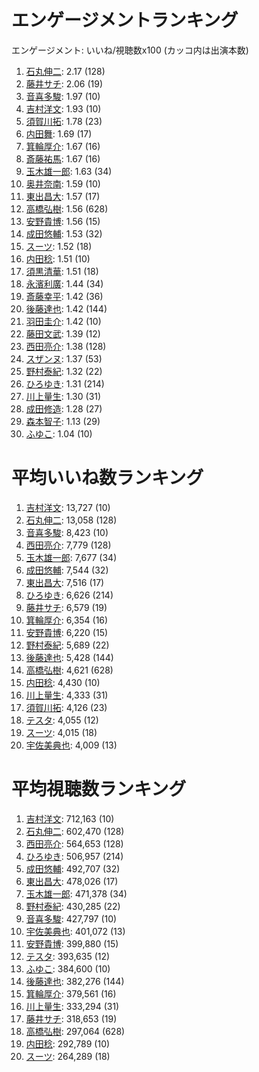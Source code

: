 # エンゲージメントランキング

 エンゲージメント: いいね/視聴数x100 (カッコ内は出演本数)

1. [石丸伸二](/rehacq_fan/people/石丸伸二): 2.17 (128)
1. [藤井サチ](/rehacq_fan/people/藤井サチ): 2.06 (19)
1. [音喜多駿](/rehacq_fan/people/音喜多駿): 1.97 (10)
1. [吉村洋文](/rehacq_fan/people/吉村洋文): 1.93 (10)
1. [須賀川拓](/rehacq_fan/people/須賀川拓): 1.78 (23)
1. [内田舞](/rehacq_fan/people/内田舞): 1.69 (17)
1. [箕輪厚介](/rehacq_fan/people/箕輪厚介): 1.67 (16)
1. [斎藤祐馬](/rehacq_fan/people/斎藤祐馬): 1.67 (16)
1. [玉木雄一郎](/rehacq_fan/people/玉木雄一郎): 1.63 (34)
1. [奥井奈南](/rehacq_fan/people/奥井奈南): 1.59 (10)
1. [東出昌大](/rehacq_fan/people/東出昌大): 1.57 (17)
1. [高橋弘樹](/rehacq_fan/people/高橋弘樹): 1.56 (628)
1. [安野貴博](/rehacq_fan/people/安野貴博): 1.56 (15)
1. [成田悠輔](/rehacq_fan/people/成田悠輔): 1.53 (32)
1. [スーツ](/rehacq_fan/people/スーツ): 1.52 (18)
1. [内田稔](/rehacq_fan/people/内田稔): 1.51 (10)
1. [須黒清華](/rehacq_fan/people/須黒清華): 1.51 (18)
1. [永濱利廣](/rehacq_fan/people/永濱利廣): 1.44 (34)
1. [斎藤幸平](/rehacq_fan/people/斎藤幸平): 1.42 (36)
1. [後藤達也](/rehacq_fan/people/後藤達也): 1.42 (144)
1. [羽田圭介](/rehacq_fan/people/羽田圭介): 1.42 (10)
1. [藤田文武](/rehacq_fan/people/藤田文武): 1.39 (12)
1. [西田亮介](/rehacq_fan/people/西田亮介): 1.38 (128)
1. [スザンヌ](/rehacq_fan/people/スザンヌ): 1.37 (53)
1. [野村泰紀](/rehacq_fan/people/野村泰紀): 1.32 (22)
1. [ひろゆき](/rehacq_fan/people/ひろゆき): 1.31 (214)
1. [川上量生](/rehacq_fan/people/川上量生): 1.30 (31)
1. [成田修造](/rehacq_fan/people/成田修造): 1.28 (27)
1. [森本智子](/rehacq_fan/people/森本智子): 1.13 (29)
1. [ふゆこ](/rehacq_fan/people/ふゆこ): 1.04 (10)


# 平均いいね数ランキング

1. [吉村洋文](/rehacq_fan/people/吉村洋文): 13,727 (10)
1. [石丸伸二](/rehacq_fan/people/石丸伸二): 13,058 (128)
1. [音喜多駿](/rehacq_fan/people/音喜多駿): 8,423 (10)
1. [西田亮介](/rehacq_fan/people/西田亮介): 7,779 (128)
1. [玉木雄一郎](/rehacq_fan/people/玉木雄一郎): 7,677 (34)
1. [成田悠輔](/rehacq_fan/people/成田悠輔): 7,544 (32)
1. [東出昌大](/rehacq_fan/people/東出昌大): 7,516 (17)
1. [ひろゆき](/rehacq_fan/people/ひろゆき): 6,626 (214)
1. [藤井サチ](/rehacq_fan/people/藤井サチ): 6,579 (19)
1. [箕輪厚介](/rehacq_fan/people/箕輪厚介): 6,354 (16)
1. [安野貴博](/rehacq_fan/people/安野貴博): 6,220 (15)
1. [野村泰紀](/rehacq_fan/people/野村泰紀): 5,689 (22)
1. [後藤達也](/rehacq_fan/people/後藤達也): 5,428 (144)
1. [高橋弘樹](/rehacq_fan/people/高橋弘樹): 4,621 (628)
1. [内田稔](/rehacq_fan/people/内田稔): 4,430 (10)
1. [川上量生](/rehacq_fan/people/川上量生): 4,333 (31)
1. [須賀川拓](/rehacq_fan/people/須賀川拓): 4,126 (23)
1. [テスタ](/rehacq_fan/people/テスタ): 4,055 (12)
1. [スーツ](/rehacq_fan/people/スーツ): 4,015 (18)
1. [宇佐美典也](/rehacq_fan/people/宇佐美典也): 4,009 (13)


# 平均視聴数ランキング

1. [吉村洋文](/rehacq_fan/people/吉村洋文): 712,163 (10)
1. [石丸伸二](/rehacq_fan/people/石丸伸二): 602,470 (128)
1. [西田亮介](/rehacq_fan/people/西田亮介): 564,653 (128)
1. [ひろゆき](/rehacq_fan/people/ひろゆき): 506,957 (214)
1. [成田悠輔](/rehacq_fan/people/成田悠輔): 492,707 (32)
1. [東出昌大](/rehacq_fan/people/東出昌大): 478,026 (17)
1. [玉木雄一郎](/rehacq_fan/people/玉木雄一郎): 471,378 (34)
1. [野村泰紀](/rehacq_fan/people/野村泰紀): 430,285 (22)
1. [音喜多駿](/rehacq_fan/people/音喜多駿): 427,797 (10)
1. [宇佐美典也](/rehacq_fan/people/宇佐美典也): 401,072 (13)
1. [安野貴博](/rehacq_fan/people/安野貴博): 399,880 (15)
1. [テスタ](/rehacq_fan/people/テスタ): 393,635 (12)
1. [ふゆこ](/rehacq_fan/people/ふゆこ): 384,600 (10)
1. [後藤達也](/rehacq_fan/people/後藤達也): 382,276 (144)
1. [箕輪厚介](/rehacq_fan/people/箕輪厚介): 379,561 (16)
1. [川上量生](/rehacq_fan/people/川上量生): 333,294 (31)
1. [藤井サチ](/rehacq_fan/people/藤井サチ): 318,653 (19)
1. [高橋弘樹](/rehacq_fan/people/高橋弘樹): 297,064 (628)
1. [内田稔](/rehacq_fan/people/内田稔): 292,789 (10)
1. [スーツ](/rehacq_fan/people/スーツ): 264,289 (18)

